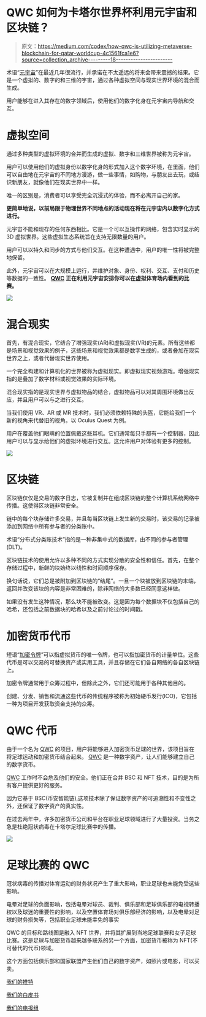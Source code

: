 # QWC 如何为卡塔尔世界杯利用元宇宙和区块链？

> 原文：<https://medium.com/codex/how-qwc-is-utilizing-metaverse-blockchain-for-qatar-worldcup-4c1561fca1e6?source=collection_archive---------18----------------------->

术语“[元宇宙](https://www.worldcup-coin.com)”在最近几年很流行，并承诺在不太遥远的将来会带来震撼的结果。它是一个虚拟的、数字的和三维的宇宙，通过各种虚拟空间与现实世界环境的混合而生成。

用户能够在进入其存在的数字领域后，使用他们的数字化身在元宇宙内导航和交互。

# 虚拟空间

通过多种类型的虚拟环境的合并而生成的虚拟、数字和三维世界被称为元宇宙。

用户可以使用他们的虚拟身份以数字化身的形式加入这个数字环境，在里面，他们可以自由地在元宇宙的不同地方漫游，做一些事情，如购物，与朋友出去玩，或结识新朋友，就像他们在现实世界中一样。

唯一的区别是，消费者可以享受完全沉浸式的体验，而不必离开自己的家。

**更简单地说，以前局限于物理世界不同地点的活动现在将在元宇宙内以数字化方式进行。**

元宇宙不能和现存的任何东西相比。它是一个可以互操作的网络，包含实时显示的 3D 虚拟世界。这些虚拟生态系统旨在支持无限数量的用户。

用户可以以持久和同步的方式与他们交互。在这种遭遇中，用户的唯一性将被完整地保留。

此外，元宇宙可以在大规模上运行，并维护对象、身份、权利、交互、支付和历史等数据的一致性。 [**QWC**](https://www.worldcup-coin.com) **正在利用元宇宙安排你可以在虚拟体育场内看到的比赛。**

![](img/cb1db7f25e1f8d06481c12b285d70d97.png)

# 混合现实

首先，有混合现实，它结合了增强现实(AR)和虚拟现实(VR)的元素。所有这些都是场景和视觉效果的例子，这些场景和视觉效果都是数字生成的，或者叠加在现实世界之上，或者代替现实世界使用。

一个完全构建和计算机化的世界被称为虚拟现实。即虚拟现实视频游戏。增强现实指的是叠加了数字材料或视觉效果的实际环境。

混合现实指的是现实世界与虚拟物品的结合，虚拟物品可以对其周围环境做出反应，并且用户可以与之进行交互。

当我们使用 VR、AR 或 MR 技术时，我们必须依赖特殊的头盔，它能给我们一个新的视角来代替旧的视角。以 Oculus Quest 为例。

用户在覆盖他们眼睛的位置佩戴这些耳机。它们通常每只手都有一个控制器，因此用户可以与显示给他们的虚拟环境进行交互。这允许用户对体验有更多的控制。

![](img/193e36a7e19148dc135a3decd6508781.png)

# 区块链

区块链仅仅是交易的数字日志，它被复制并在组成区块链的整个计算机系统网络中传播。这使得区块链非常安全。

链中的每个块存储许多交易，并且每当区块链上发生新的交易时，该交易的记录被添加到网络中所有参与者的分类账中。

术语“分布式分类账技术”指的是一种非集中式的数据库，由不同的参与者管理(DLT)。

区块链技术的使用允许以多种不同的方式实现分散的安全性和信任。首先，在整个存储过程中，新鲜的块始终以线性和时间顺序保存。

换句话说，它们总是被附加到区块链的“结尾”。一旦一个块被放到区块链的末端，返回并改变该块的内容是非常困难的，除非网络的大多数已经同意这样做。

如果没有发生这种情况，那么块不能被改变。这是因为每个数据块不仅包括自己的哈希，还包括之前数据块的哈希以及之前讨论过的时间戳。

# 加密货币代币

短语“[加密令牌](https://www.worldcup-coin.com)”可以指虚拟货币的唯一令牌，也可以指加密货币的计量单位。这些代币是可以交易的可替换资产或实用工具，并且存储在它们各自网络的各自区块链上。

加密令牌通常用于众筹过程中，但除此之外，它们还可能用于各种其他目的。

创建、分发、销售和流通这些代币的传统程序被称为初始硬币发行(ICO)，它包括一种为项目开发获取资金支持的众筹。

# QWC 代币

由于一个名为 [QWC](https://www.worldcup-coin.com) 的项目，用户将能够进入加密货币足球的世界，该项目旨在将足球运动和加密货币结合起来。 [QWC](https://www.worldcup-coin.com) 是一种数字资产，让人们能够建立自己的数字货币。

[QWC](https://www.worldcup-coin.com) 工作时不会危及他们的安全。他们正在合并 BSC 和 NFT 技术，目的是为所有客户提供更好的服务。

因为它基于 BSC(币安智能链),这项技术除了保证数字资产的可追溯性和不变性之外，还保证了数字资产的真实性。

在过去两年中，许多加密货币公司和平台在职业足球领域进行了大量投资。当务之急是杜绝冠状病毒在卡塔尔足球比赛中的传播。

![](img/0b19d1e710d6917ea3cb6956cdd22ceb.png)

# 足球比赛的 QWC

冠状病毒的传播对体育运动的财务状况产生了重大影响，职业足球也未能免受这些影响。

电晕对足球的负面影响，包括电晕对球员、裁判、俱乐部和足球俱乐部的电视转播权以及球迷的重要性的影响，以及空置体育场对俱乐部经济的影响，以及电晕对足球的财务损失等，包括职业足球未能幸免的事实

QWC 的目标和路线图是融入 NFT 世界，并将其扩展到当地足球联赛和女子足球比赛。这是足球与加密货币越来越多联系的另一个方面，加密货币被称为 NFT(不可替代的代币)领域。

这个方面包括俱乐部和国家联盟产生他们自己的数字资产，如照片或电影，可以买卖。

[我们的推特](https://twitter.com/QwcOfficial)

[我们的白皮书](https://worldcup-coin.com/wp-content/uploads/2022/06/whitepaper.pdf)

[我们的电报组](https://t.me/qwcofficial)